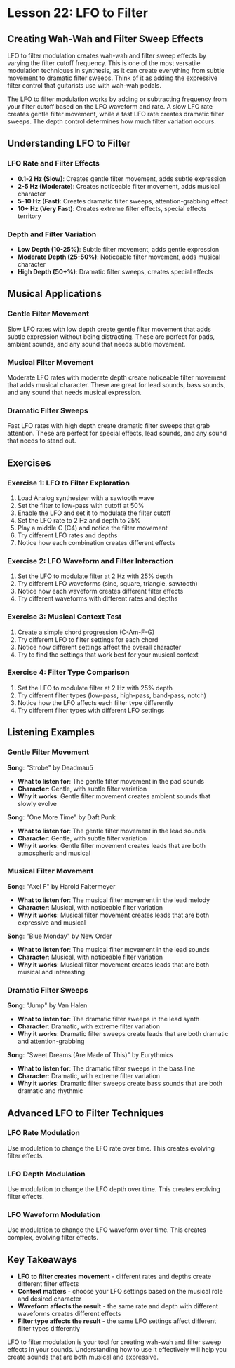 # Lesson 22: LFO to Filter

## Creating Wah-Wah and Filter Sweep Effects

LFO to filter modulation creates wah-wah and filter sweep effects by varying the filter cutoff frequency. This is one of the most versatile modulation techniques in synthesis, as it can create everything from subtle movement to dramatic filter sweeps. Think of it as adding the expressive filter control that guitarists use with wah-wah pedals.

The LFO to filter modulation works by adding or subtracting frequency from your filter cutoff based on the LFO waveform and rate. A slow LFO rate creates gentle filter movement, while a fast LFO rate creates dramatic filter sweeps. The depth control determines how much filter variation occurs.

## Understanding LFO to Filter

### LFO Rate and Filter Effects

- **0.1-2 Hz (Slow)**: Creates gentle filter movement, adds subtle expression
- **2-5 Hz (Moderate)**: Creates noticeable filter movement, adds musical character
- **5-10 Hz (Fast)**: Creates dramatic filter sweeps, attention-grabbing effect
- **10+ Hz (Very Fast)**: Creates extreme filter effects, special effects territory

### Depth and Filter Variation

- **Low Depth (10-25%)**: Subtle filter movement, adds gentle expression
- **Moderate Depth (25-50%)**: Noticeable filter movement, adds musical character
- **High Depth (50+%)**: Dramatic filter sweeps, creates special effects

## Musical Applications

### Gentle Filter Movement

Slow LFO rates with low depth create gentle filter movement that adds subtle expression without being distracting. These are perfect for pads, ambient sounds, and any sound that needs subtle movement.

### Musical Filter Movement

Moderate LFO rates with moderate depth create noticeable filter movement that adds musical character. These are great for lead sounds, bass sounds, and any sound that needs musical expression.

### Dramatic Filter Sweeps

Fast LFO rates with high depth create dramatic filter sweeps that grab attention. These are perfect for special effects, lead sounds, and any sound that needs to stand out.

## Exercises

### Exercise 1: LFO to Filter Exploration

1. Load Analog synthesizer with a sawtooth wave
2. Set the filter to low-pass with cutoff at 50%
3. Enable the LFO and set it to modulate the filter cutoff
4. Set the LFO rate to 2 Hz and depth to 25%
5. Play a middle C (C4) and notice the filter movement
6. Try different LFO rates and depths
7. Notice how each combination creates different effects

### Exercise 2: LFO Waveform and Filter Interaction

1. Set the LFO to modulate filter at 2 Hz with 25% depth
2. Try different LFO waveforms (sine, square, triangle, sawtooth)
3. Notice how each waveform creates different filter effects
4. Try different waveforms with different rates and depths

### Exercise 3: Musical Context Test

1. Create a simple chord progression (C-Am-F-G)
2. Try different LFO to filter settings for each chord
3. Notice how different settings affect the overall character
4. Try to find the settings that work best for your musical context

### Exercise 4: Filter Type Comparison

1. Set the LFO to modulate filter at 2 Hz with 25% depth
2. Try different filter types (low-pass, high-pass, band-pass, notch)
3. Notice how the LFO affects each filter type differently
4. Try different filter types with different LFO settings

## Listening Examples

### Gentle Filter Movement

**Song**: "Strobe" by Deadmau5

- **What to listen for**: The gentle filter movement in the pad sounds
- **Character**: Gentle, with subtle filter variation
- **Why it works**: Gentle filter movement creates ambient sounds that slowly evolve

**Song**: "One More Time" by Daft Punk

- **What to listen for**: The gentle filter movement in the lead sounds
- **Character**: Gentle, with subtle filter variation
- **Why it works**: Gentle filter movement creates leads that are both atmospheric and musical

### Musical Filter Movement

**Song**: "Axel F" by Harold Faltermeyer

- **What to listen for**: The musical filter movement in the lead melody
- **Character**: Musical, with noticeable filter variation
- **Why it works**: Musical filter movement creates leads that are both expressive and musical

**Song**: "Blue Monday" by New Order

- **What to listen for**: The musical filter movement in the lead sounds
- **Character**: Musical, with noticeable filter variation
- **Why it works**: Musical filter movement creates leads that are both musical and interesting

### Dramatic Filter Sweeps

**Song**: "Jump" by Van Halen

- **What to listen for**: The dramatic filter sweeps in the lead synth
- **Character**: Dramatic, with extreme filter variation
- **Why it works**: Dramatic filter sweeps create leads that are both dramatic and attention-grabbing

**Song**: "Sweet Dreams (Are Made of This)" by Eurythmics

- **What to listen for**: The dramatic filter sweeps in the bass line
- **Character**: Dramatic, with extreme filter variation
- **Why it works**: Dramatic filter sweeps create bass sounds that are both dramatic and rhythmic

## Advanced LFO to Filter Techniques

### LFO Rate Modulation

Use modulation to change the LFO rate over time. This creates evolving filter effects.

### LFO Depth Modulation

Use modulation to change the LFO depth over time. This creates evolving filter effects.

### LFO Waveform Modulation

Use modulation to change the LFO waveform over time. This creates complex, evolving filter effects.

## Key Takeaways

- **LFO to filter creates movement** - different rates and depths create different filter effects
- **Context matters** - choose your LFO settings based on the musical role and desired character
- **Waveform affects the result** - the same rate and depth with different waveforms creates different effects
- **Filter type affects the result** - the same LFO settings affect different filter types differently

LFO to filter modulation is your tool for creating wah-wah and filter sweep effects in your sounds. Understanding how to use it effectively will help you create sounds that are both musical and expressive.
